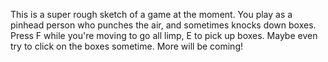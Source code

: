 This is a super rough sketch of a game at the moment. You play as a pinhead person who punches the air, and sometimes knocks down boxes. Press F while you're moving to go all limp, E to pick up boxes. Maybe even try to click on the boxes sometime. More will be coming!  
